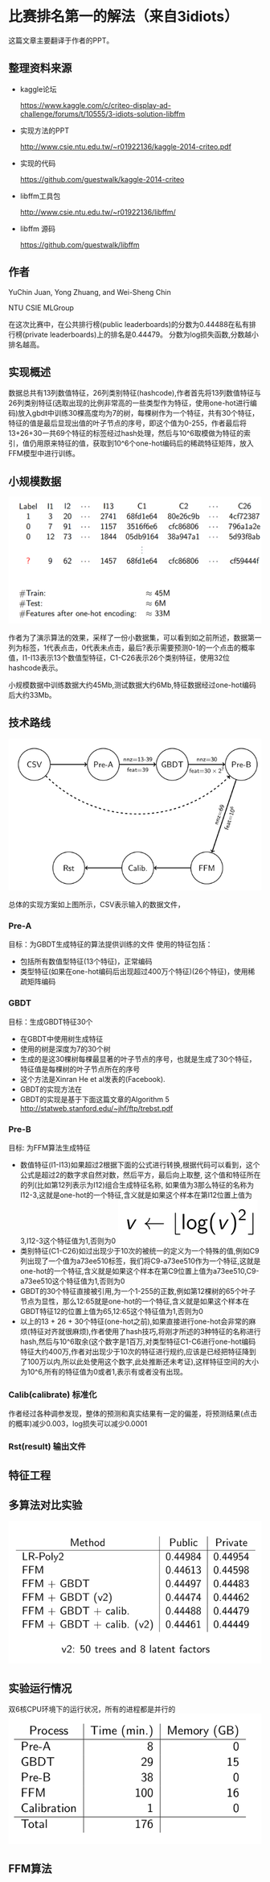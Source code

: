 # 比赛排名第一的解法（来自3idiots）

这篇文章主要翻译于作者的PPT。

## 整理资料来源

* kaggle论坛

  https://www.kaggle.com/c/criteo-display-ad-challenge/forums/t/10555/3-idiots-solution-libffm

* 实现方法的PPT

  http://www.csie.ntu.edu.tw/~r01922136/kaggle-2014-criteo.pdf

* 实现的代码

  https://github.com/guestwalk/kaggle-2014-criteo

* libffm工具包

  http://www.csie.ntu.edu.tw/~r01922136/libffm/

* libffm 源码

  https://github.com/guestwalk/libffm

## 作者

YuChin Juan, Yong Zhuang, and Wei-Sheng Chin

NTU CSIE MLGroup

在这次比赛中，在公共排行榜(public leaderboards)的分数为0.44488在私有排行榜(private leaderboards)上的排名是0.44479。
分数为log损失函数,分数越小排名越高。

## 实现概述

数据总共有13列数值特征，26列类别特征(hashcode),作者首先将13列数值特征与26列类别特征(选取出现的比例非常高的一些类型作为特征，使用one-hot进行编码)放入gbdt中训练30棵高度均为7的树，每棵树作为一个特征，共有30个特征，特征的值是最后显现出值的叶子节点的序号，即这个值为0-255，作者最后将13+26+30一共69个特征的标签经过hash处理，然后与10^6取模做为特征的索引，值仍用原来特征的值，获取到10^6个one-hot编码后的稀疏特征矩阵，放入FFM模型中进行训练。


## 小规模数据

![img](../img/3idiotsDataset.png)

作者为了演示算法的效果，采样了一份小数据集，可以看到如之前所述，数据第一列为标签，1代表点击，0代表未点击，最后?表示需要预测0-1的一个点击的概率值，I1-I13表示13个数值型特征，C1-C26表示26个类别特征，使用32位hashcode表示。

小规模数据中训练数据大约45Mb,测试数据大约6Mb,特征数据经过one-hot编码后大约33Mb。


## 技术路线

![img](../img/3idiot.png)

总体的实现方案如上图所示，CSV表示输入的数据文件，
### Pre-A
目标：为GBDT生成特征的算法提供训练的文件
使用的特征包括：
* 包括所有数值型特征(13个特征)，正常编码
* 类型特征(如果在one-hot编码后出现超过400万个特征)(26个特征)，使用稀疏矩阵编码


### GBDT

目标：生成GBDT特征30个
* 在GBDT中使用树生成特征
* 使用的树是深度为7的30个树
* 生成的是这30棵树每棵最显著的叶子节点的序号，也就是生成了30个特征，特征值是每棵树的叶子节点所在的序号
* 这个方法是Xinran He et al发表的(Facebook).
* GBDT的实现方法在
* GBDT的实现是基于下面这篇文章的Algorithm 5
  http://statweb.stanford.edu/~jhf/ftp/trebst.pdf

### Pre-B

目标: 为FFM算法生成特征
* 数值特征(I1-I13)如果超过2根据下面的公式进行转换,根据代码可以看到，这个公式是超过2的数字求自然对数，然后平方，最后向上取整, 这个值和特征所在的列(比如第12列表示为I12)组合生成特征名称, 如果值为3那么特征的名称为I12-3,这就是one-hot的一个特征,含义就是如果这个样本在第I12位置上值为3,I12-3这个特征值为1,否则为0
![img](../img/num.png)
* 类别特征(C1-C26)如过出现少于10次的被统一的定义为一个特殊的值,例如C9列出现了一个值为a73ee510标签，我们将C9-a73ee510作为一个特征,这就是one-hot的一个特征,含义就是如果这个样本在第C9位置上值为a73ee510,C9-a73ee510这个特征值为1,否则为0
* GBDT的30个特征直接被引用,为一个1-255的正数,例如第12棵树的65个叶子节点为显性，那么12:65就是one-hot的一个特征,含义就是如果这个样本在GBDT特征12的位置上值为65,12:65这个特征值为1,否则为0
* 以上的13 + 26 + 30个特征(one-hot之前),如果直接进行one-hot会非常的麻烦(特征对齐就很麻烦),作者使用了hash技巧,将刚才所述的3种特征的名称进行hash,然后与10^6取余(这个数字是1百万,对类型特征C1-C6进行one-hot编码特征大约400万,作者对出现少于10次的特征进行规约,应该是已经把特征降到了100万以内,所以此处使用这个数字,此处推断还未考证),这样特征空间的大小为10^6,所有的特征值为0或者1,表示有或者没有出现。

### Calib(calibrate) 标准化
作者经过各种调参发现，整体的预测和真实结果有一定的偏差，将预测结果(点击的概率)减少0.003，log损失可以减少0.0001

### Rst(result) 输出文件

## 特征工程




## 多算法对比实验

![img](../img/3idiotExperiment.png)

## 实验运行情况

双6核CPU环境下的运行状况，所有的进程都是并行的
![img](../img/3idiotRuntime.png)

## FFM算法
